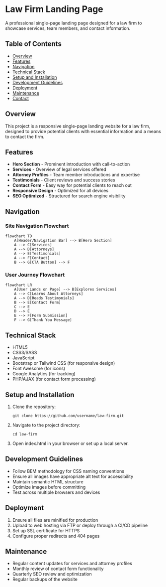 # Law Firm Landing Page

A professional single-page landing page designed for a law firm to showcase services, team members, and contact information.

## Table of Contents
- [Overview](#overview)
- [Features](#features)
- [Navigation](#navigation)
- [Technical Stack](#technical-stack)
- [Setup and Installation](#setup-and-installation)
- [Development Guidelines](#development-guidelines)
- [Deployment](#deployment)
- [Maintenance](#maintenance)
- [Contact](#contact)

## Overview
This project is a responsive single-page landing website for a law firm, designed to provide potential clients with essential information and a means to contact the firm.

## Features
- **Hero Section** - Prominent introduction with call-to-action
- **Services** - Overview of legal services offered
- **Attorney Profiles** - Team member introductions and expertise
- **Testimonials** - Client reviews and success stories
- **Contact Form** - Easy way for potential clients to reach out
- **Responsive Design** - Optimized for all devices
- **SEO Optimized** - Structured for search engine visibility

## Navigation

### Site Navigation Flowchart
```mermaid
flowchart TD
    A[Header/Navigation Bar] --> B[Hero Section]
    A --> C[Services]
    A --> D[Attorneys]
    A --> E[Testimonials]
    A --> F[Contact]
    B --> G[CTA Button] --> F
```

### User Journey Flowchart
```mermaid
flowchart LR
    A[User Lands on Page] --> B[Explores Services]
    A --> C[Learns About Attorneys]
    A --> D[Reads Testimonials]
    B --> E[Contact Form]
    C --> E
    D --> E
    E --> F[Form Submission]
    F --> G[Thank You Message] 
```

## Technical Stack
- HTML5
- CSS3/SASS
- JavaScript
- Bootstrap or Tailwind CSS (for responsive design)
- Font Awesome (for icons)
- Google Analytics (for tracking)
- PHP/AJAX (for contact form processing)

## Setup and Installation
1. Clone the repository:
   ```
   git clone https://github.com/username/law-firm.git
   ```
2. Navigate to the project directory:
   ```
   cd law-firm
   ```
3. Open index.html in your browser or set up a local server.

## Development Guidelines
- Follow BEM methodology for CSS naming conventions
- Ensure all images have appropriate alt text for accessibility
- Maintain semantic HTML structure
- Optimize images before committing
- Test across multiple browsers and devices

## Deployment
1. Ensure all files are minified for production
2. Upload to web hosting via FTP or deploy through a CI/CD pipeline
3. Set up SSL certificate for HTTPS
4. Configure proper redirects and 404 pages

## Maintenance
- Regular content updates for services and attorney profiles
- Monthly review of contact form functionality
- Quarterly SEO review and optimization
- Regular backups of the website
